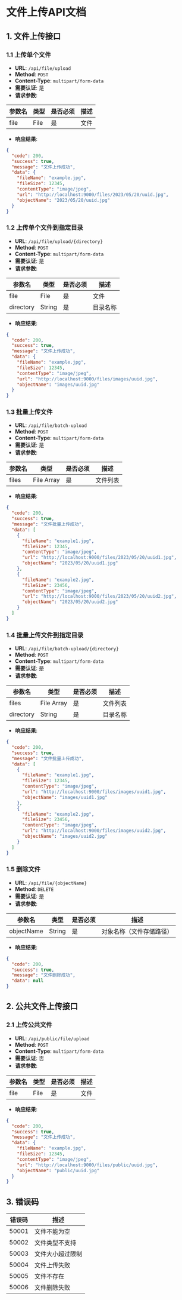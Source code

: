 # 文件上传API文档

## 1. 文件上传接口

### 1.1 上传单个文件

- **URL**: `/api/file/upload`
- **Method**: `POST`
- **Content-Type**: `multipart/form-data`
- **需要认证**: 是
- **请求参数**:

| 参数名 | 类型 | 是否必须 | 描述 |
| ------ | ---- | -------- | ---- |
| file   | File | 是       | 文件 |

- **响应结果**:

```json
{
  "code": 200,
  "success": true,
  "message": "文件上传成功",
  "data": {
    "fileName": "example.jpg",
    "fileSize": 12345,
    "contentType": "image/jpeg",
    "url": "http://localhost:9000/files/2023/05/20/uuid.jpg",
    "objectName": "2023/05/20/uuid.jpg"
  }
}
```

### 1.2 上传单个文件到指定目录

- **URL**: `/api/file/upload/{directory}`
- **Method**: `POST`
- **Content-Type**: `multipart/form-data`
- **需要认证**: 是
- **请求参数**:

| 参数名    | 类型   | 是否必须 | 描述     |
| --------- | ------ | -------- | -------- |
| file      | File   | 是       | 文件     |
| directory | String | 是       | 目录名称 |

- **响应结果**:

```json
{
  "code": 200,
  "success": true,
  "message": "文件上传成功",
  "data": {
    "fileName": "example.jpg",
    "fileSize": 12345,
    "contentType": "image/jpeg",
    "url": "http://localhost:9000/files/images/uuid.jpg",
    "objectName": "images/uuid.jpg"
  }
}
```

### 1.3 批量上传文件

- **URL**: `/api/file/batch-upload`
- **Method**: `POST`
- **Content-Type**: `multipart/form-data`
- **需要认证**: 是
- **请求参数**:

| 参数名 | 类型       | 是否必须 | 描述     |
| ------ | ---------- | -------- | -------- |
| files  | File Array | 是       | 文件列表 |

- **响应结果**:

```json
{
  "code": 200,
  "success": true,
  "message": "文件批量上传成功",
  "data": [
    {
      "fileName": "example1.jpg",
      "fileSize": 12345,
      "contentType": "image/jpeg",
      "url": "http://localhost:9000/files/2023/05/20/uuid1.jpg",
      "objectName": "2023/05/20/uuid1.jpg"
    },
    {
      "fileName": "example2.jpg",
      "fileSize": 23456,
      "contentType": "image/jpeg",
      "url": "http://localhost:9000/files/2023/05/20/uuid2.jpg",
      "objectName": "2023/05/20/uuid2.jpg"
    }
  ]
}
```

### 1.4 批量上传文件到指定目录

- **URL**: `/api/file/batch-upload/{directory}`
- **Method**: `POST`
- **Content-Type**: `multipart/form-data`
- **需要认证**: 是
- **请求参数**:

| 参数名    | 类型       | 是否必须 | 描述     |
| --------- | ---------- | -------- | -------- |
| files     | File Array | 是       | 文件列表 |
| directory | String     | 是       | 目录名称 |

- **响应结果**:

```json
{
  "code": 200,
  "success": true,
  "message": "文件批量上传成功",
  "data": [
    {
      "fileName": "example1.jpg",
      "fileSize": 12345,
      "contentType": "image/jpeg",
      "url": "http://localhost:9000/files/images/uuid1.jpg",
      "objectName": "images/uuid1.jpg"
    },
    {
      "fileName": "example2.jpg",
      "fileSize": 23456,
      "contentType": "image/jpeg",
      "url": "http://localhost:9000/files/images/uuid2.jpg",
      "objectName": "images/uuid2.jpg"
    }
  ]
}
```

### 1.5 删除文件

- **URL**: `/api/file/{objectName}`
- **Method**: `DELETE`
- **需要认证**: 是
- **请求参数**:

| 参数名     | 类型   | 是否必须 | 描述                       |
| ---------- | ------ | -------- | -------------------------- |
| objectName | String | 是       | 对象名称（文件存储路径）   |

- **响应结果**:

```json
{
  "code": 200,
  "success": true,
  "message": "文件删除成功",
  "data": null
}
```

## 2. 公共文件上传接口

### 2.1 上传公共文件

- **URL**: `/api/public/file/upload`
- **Method**: `POST`
- **Content-Type**: `multipart/form-data`
- **需要认证**: 否
- **请求参数**:

| 参数名 | 类型 | 是否必须 | 描述 |
| ------ | ---- | -------- | ---- |
| file   | File | 是       | 文件 |

- **响应结果**:

```json
{
  "code": 200,
  "success": true,
  "message": "文件上传成功",
  "data": {
    "fileName": "example.jpg",
    "fileSize": 12345,
    "contentType": "image/jpeg",
    "url": "http://localhost:9000/files/public/uuid.jpg",
    "objectName": "public/uuid.jpg"
  }
}
```

## 3. 错误码

| 错误码 | 描述             |
| ------ | ---------------- |
| 50001  | 文件不能为空     |
| 50002  | 文件类型不支持   |
| 50003  | 文件大小超过限制 |
| 50004  | 文件上传失败     |
| 50005  | 文件不存在       |
| 50006  | 文件删除失败     | 